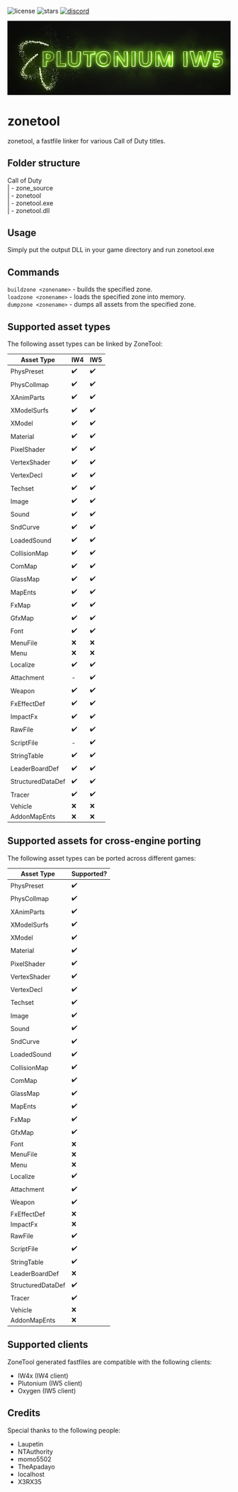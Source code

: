 ![license](https://img.shields.io/github/license/ZoneTool/zonetool.svg)
![stars](https://img.shields.io/github/stars/ZoneTool/zonetool.svg)
[![discord](https://discordapp.com/api/guilds/290238678352134145/widget.png)](https://discord.gg/a6JM2Tv)
<p align="center"><img src="plutonium_logo.jpg" alt="Plutonium"/>

# zonetool
zonetool, a fastfile linker for various Call of Duty titles.

## Folder structure
Call of Duty\
| - zone_source\
| - zonetool\
| - zonetool.exe\
| - zonetool.dll 

## Usage
Simply put the output DLL in your game directory and run zonetool.exe

## Commands
``buildzone <zonename>`` - builds the specified zone.\
``loadzone <zonename>`` - loads the specified zone into memory.\
``dumpzone <zonename>`` - dumps all assets from the specified zone.

## Supported asset types
The following asset types can be linked by ZoneTool:

| Asset Type  | IW4 | IW5 |
|-------------|-----|-----|
| PhysPreset  | ✔️    | ✔️    |
| PhysCollmap | ✔️    | ✔️    |
| XAnimParts  | ✔️    | ✔️    |
| XModelSurfs | ✔️    | ✔️    |
| XModel      | ✔️    | ✔️    |
| Material    | ✔️    | ✔️    |
| PixelShader | ✔️    | ✔️    |
| VertexShader | ✔️    | ✔️    |
| VertexDecl  | ✔️    | ✔️    |
| Techset     | ✔️    | ✔️    |
| Image       | ✔️    | ✔️    |
| Sound       | ✔️    | ✔️    |
| SndCurve    | ✔️    | ✔️    |
| LoadedSound | ✔️    | ✔️    |
| CollisionMap | ✔️    | ✔️    |
| ComMap      | ✔️    | ✔️    |
| GlassMap    | ✔️    | ✔️    |
| MapEnts     | ✔️    | ✔️    |
| FxMap       | ✔️    | ✔️    |
| GfxMap      | ✔️    | ✔️    |
| Font        | ✔️    | ✔️    |
| MenuFile    | ❌    | ❌    |
| Menu        | ❌    | ❌    |
| Localize    | ✔️    | ✔️    |
| Attachment  |  -  | ✔️    |
| Weapon      | ✔️    | ✔️    |
| FxEffectDef | ✔️    | ✔️    |
| ImpactFx    | ✔️    | ✔️    |
| RawFile     | ✔️    | ✔️    |
| ScriptFile  |  -  | ✔️    |
| StringTable | ✔️    | ✔️    |
| LeaderBoardDef | ✔️    | ✔️    |
| StructuredDataDef | ✔️    | ✔️    |
| Tracer      | ✔️    | ✔️    |
| Vehicle     | ❌    | ❌    |
| AddonMapEnts | ❌    | ❌    |

## Supported assets for cross-engine porting
The following asset types can be ported across different games:

| Asset Type  | Supported? |
|-------------|------------|
| PhysPreset  | ✔️    |
| PhysCollmap | ✔️    |
| XAnimParts  | ✔️    |
| XModelSurfs | ✔️    |
| XModel      | ✔️    |
| Material    | ✔️    |
| PixelShader | ✔️    |
| VertexShader | ✔️    |
| VertexDecl  | ✔️    |
| Techset     | ✔️    |
| Image       | ✔️    |
| Sound       | ✔️    |
| SndCurve    | ✔️    |
| LoadedSound | ✔️    |
| CollisionMap | ✔️    |
| ComMap      | ✔️    |
| GlassMap    | ✔️    |
| MapEnts     | ✔️    |
| FxMap       | ✔️    |
| GfxMap      | ✔️    |
| Font        | ❌    |
| MenuFile    | ❌    |
| Menu        | ❌    |
| Localize    | ✔️    |
| Attachment  | ✔️    |
| Weapon      | ✔️    |
| FxEffectDef | ❌    |
| ImpactFx    | ❌    |
| RawFile     | ✔️    |
| ScriptFile  | ✔️    |
| StringTable | ✔️    |
| LeaderBoardDef | ❌    |
| StructuredDataDef | ✔️    |
| Tracer      | ✔️    |
| Vehicle     | ❌    |
| AddonMapEnts | ❌    |

## Supported clients
ZoneTool generated fastfiles are compatible with the following clients:
* IW4x (IW4 client)
* Plutonium (IW5 client)
* Oxygen (IW5 client)

## Credits
Special thanks to the following people:
* Laupetin
* NTAuthority
* momo5502
* TheApadayo
* localhost
* X3RX35

